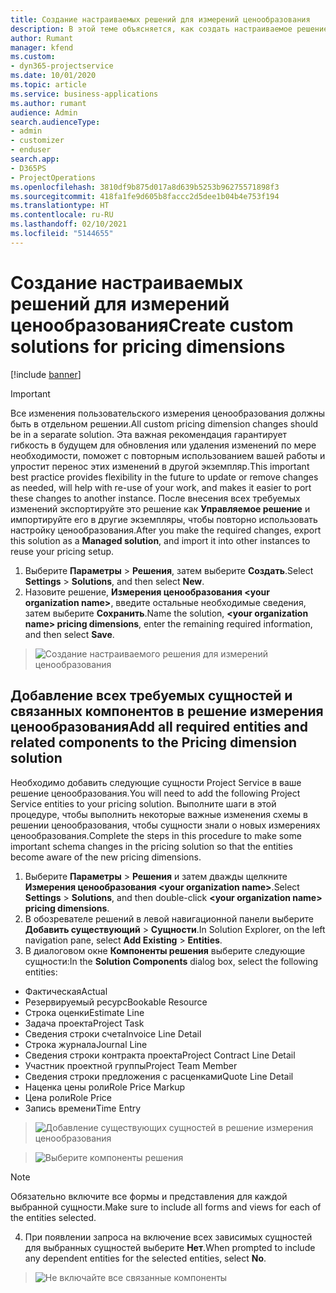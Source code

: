 ```yaml
---
title: Создание настраиваемых решений для измерений ценообразования
description: В этой теме объясняется, как создать настраиваемое решение при создании пользовательских измерений ценообразования.
author: Rumant
manager: kfend
ms.custom:
- dyn365-projectservice
ms.date: 10/01/2020
ms.topic: article
ms.service: business-applications
ms.author: rumant
audience: Admin
search.audienceType:
- admin
- customizer
- enduser
search.app:
- D365PS
- ProjectOperations
ms.openlocfilehash: 3810df9b875d017a8d639b5253b96275571898f3
ms.sourcegitcommit: 418fa1fe9d605b8faccc2d5dee1b04b4e753f194
ms.translationtype: HT
ms.contentlocale: ru-RU
ms.lasthandoff: 02/10/2021
ms.locfileid: "5144655"
---
```

# <a name="create-custom-solutions-for-pricing-dimensions"></a><span data-ttu-id="cdc38-103">Создание настраиваемых решений для измерений ценообразования</span><span class="sxs-lookup"><span data-stu-id="cdc38-103">Create custom solutions for pricing dimensions</span></span>

[!include [banner](../includes/psa-now-project-operations.md)]

> [!IMPORTANT]
> <span data-ttu-id="cdc38-104">Все изменения пользовательского измерения ценообразования должны быть в отдельном решении.</span><span class="sxs-lookup"><span data-stu-id="cdc38-104">All custom pricing dimension changes should be in a separate solution.</span></span> <span data-ttu-id="cdc38-105">Эта важная рекомендация гарантирует гибкость в будущем для обновления или удаления изменений по мере необходимости, поможет с повторным использованием вашей работы и упростит перенос этих изменений в другой экземпляр.</span><span class="sxs-lookup"><span data-stu-id="cdc38-105">This important best practice provides flexibility in the future to update or remove changes as needed, will help with re-use of your work, and makes it easier to port these changes to another instance.</span></span> <span data-ttu-id="cdc38-106">После внесения всех требуемых изменений экспортируйте это решение как **Управляемое решение** и импортируйте его в другие экземпляры, чтобы повторно использовать настройку ценообразования.</span><span class="sxs-lookup"><span data-stu-id="cdc38-106">After you make the required changes, export this solution as a **Managed solution**, and import it into other instances to reuse your pricing setup.</span></span>

1. <span data-ttu-id="cdc38-107">Выберите **Параметры** > **Решения**, затем выберите **Создать**.</span><span class="sxs-lookup"><span data-stu-id="cdc38-107">Select **Settings** > **Solutions**, and then select **New**.</span></span> 
2. <span data-ttu-id="cdc38-108">Назовите решение, **Измерения ценообразования \<your organization name>**, введите остальные необходимые сведения, затем выберите **Сохранить**.</span><span class="sxs-lookup"><span data-stu-id="cdc38-108">Name the solution, **\<your organization name> pricing dimensions**, enter the remaining required information, and then select **Save**.</span></span>

> ![Создание настраиваемого решения для измерений ценообразования](media/Creation-of-custom-pricing-dimension-solution.PNG)
  
## <a name="add-all-required-entities-and-related-components-to-the-pricing-dimension-solution"></a><span data-ttu-id="cdc38-110">Добавление всех требуемых сущностей и связанных компонентов в решение измерения ценообразования</span><span class="sxs-lookup"><span data-stu-id="cdc38-110">Add all required entities and related components to the Pricing dimension solution</span></span>
<span data-ttu-id="cdc38-111">Необходимо добавить следующие сущности Project Service в ваше решение ценообразования.</span><span class="sxs-lookup"><span data-stu-id="cdc38-111">You will need to add the following Project Service entities to your pricing solution.</span></span> <span data-ttu-id="cdc38-112">Выполните шаги в этой процедуре, чтобы выполнить некоторые важные изменения схемы в решении ценообразования, чтобы сущности знали о новых измерениях ценообразования.</span><span class="sxs-lookup"><span data-stu-id="cdc38-112">Complete the steps in this procedure to make some important schema changes in the pricing solution so that the entities become aware of the new pricing dimensions.</span></span>

1. <span data-ttu-id="cdc38-113">Выберите **Параметры** > **Решения** и затем дважды щелкните **Измерения ценообразования \<your organization name>**.</span><span class="sxs-lookup"><span data-stu-id="cdc38-113">Select **Settings** > **Solutions**, and then double-click **\<your organization name> pricing dimensions**.</span></span> 
2. <span data-ttu-id="cdc38-114">В обозревателе решений в левой навигационной панели выберите **Добавить существующий** > **Сущности**.</span><span class="sxs-lookup"><span data-stu-id="cdc38-114">In Solution Explorer, on the left navigation pane, select **Add Existing** > **Entities**.</span></span>
3. <span data-ttu-id="cdc38-115">В диалоговом окне **Компоненты решения** выберите следующие сущности:</span><span class="sxs-lookup"><span data-stu-id="cdc38-115">In the **Solution Components** dialog box, select the following entities:</span></span>

- <span data-ttu-id="cdc38-116">Фактическая</span><span class="sxs-lookup"><span data-stu-id="cdc38-116">Actual</span></span>
- <span data-ttu-id="cdc38-117">Резервируемый ресурс</span><span class="sxs-lookup"><span data-stu-id="cdc38-117">Bookable Resource</span></span>
- <span data-ttu-id="cdc38-118">Строка оценки</span><span class="sxs-lookup"><span data-stu-id="cdc38-118">Estimate Line</span></span>
- <span data-ttu-id="cdc38-119">Задача проекта</span><span class="sxs-lookup"><span data-stu-id="cdc38-119">Project Task</span></span>
- <span data-ttu-id="cdc38-120">Сведения строки счета</span><span class="sxs-lookup"><span data-stu-id="cdc38-120">Invoice Line Detail</span></span>
- <span data-ttu-id="cdc38-121">Строка журнала</span><span class="sxs-lookup"><span data-stu-id="cdc38-121">Journal Line</span></span>
- <span data-ttu-id="cdc38-122">Сведения строки контракта проекта</span><span class="sxs-lookup"><span data-stu-id="cdc38-122">Project Contract Line Detail</span></span>
- <span data-ttu-id="cdc38-123">Участник проектной группы</span><span class="sxs-lookup"><span data-stu-id="cdc38-123">Project Team Member</span></span>
- <span data-ttu-id="cdc38-124">Сведения строки предложения с расценками</span><span class="sxs-lookup"><span data-stu-id="cdc38-124">Quote Line Detail</span></span>
- <span data-ttu-id="cdc38-125">Наценка цены роли</span><span class="sxs-lookup"><span data-stu-id="cdc38-125">Role Price Markup</span></span>
- <span data-ttu-id="cdc38-126">Цена роли</span><span class="sxs-lookup"><span data-stu-id="cdc38-126">Role Price</span></span> 
- <span data-ttu-id="cdc38-127">Запись времени</span><span class="sxs-lookup"><span data-stu-id="cdc38-127">Time Entry</span></span> 

> ![Добавление существующих сущностей в решение измерения ценообразования](media/Existing-entities-to-PD-solution.png)

> ![Выберите компоненты решения](media/Dimension-Components.png)

> [!NOTE]
> <span data-ttu-id="cdc38-130">Обязательно включите все формы и представления для каждой выбранной сущности.</span><span class="sxs-lookup"><span data-stu-id="cdc38-130">Make sure to include all forms and views for each of the entities selected.</span></span>

4. <span data-ttu-id="cdc38-131">При появлении запроса на включение всех зависимых сущностей для выбранных сущностей выберите **Нет**.</span><span class="sxs-lookup"><span data-stu-id="cdc38-131">When prompted to include any dependent entities for the selected entities, select **No**.</span></span>

> ![Не включайте все связанные компоненты](media/Do-not-include-required.png)


